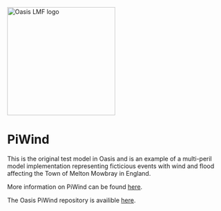 <img src="https://oasislmf.org/packages/oasis_theme_package/themes/oasis_theme/assets/src/oasis-lmf-colour.png" alt="Oasis LMF logo" width="250"/>

# PiWind

This is the original test model in Oasis and is an example of a multi-peril model implementation representing ficticious events with wind and flood affecting the Town of Melton Mowbray in England.

More information on PiWind can be found [here](https://oasislmf.github.io/sections/Oasis-models.html#piwind-toy-model).

The Oasis PiWind repository is availible [here](https://github.com/OasisLMF/OasisPiWind).